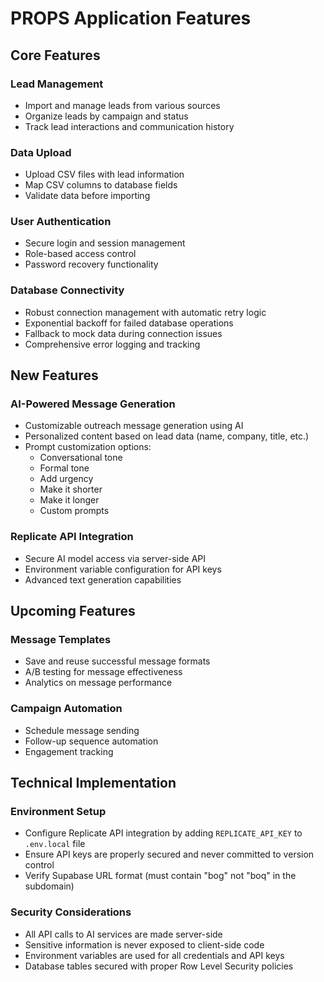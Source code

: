 # PROPS Application Features

## Core Features

### Lead Management
- Import and manage leads from various sources
- Organize leads by campaign and status
- Track lead interactions and communication history

### Data Upload
- Upload CSV files with lead information
- Map CSV columns to database fields
- Validate data before importing

### User Authentication
- Secure login and session management
- Role-based access control
- Password recovery functionality

### Database Connectivity
- Robust connection management with automatic retry logic
- Exponential backoff for failed database operations
- Fallback to mock data during connection issues
- Comprehensive error logging and tracking

## New Features

### AI-Powered Message Generation
- Customizable outreach message generation using AI
- Personalized content based on lead data (name, company, title, etc.)
- Prompt customization options:
  - Conversational tone
  - Formal tone
  - Add urgency
  - Make it shorter
  - Make it longer
  - Custom prompts

### Replicate API Integration
- Secure AI model access via server-side API
- Environment variable configuration for API keys
- Advanced text generation capabilities

## Upcoming Features

### Message Templates
- Save and reuse successful message formats
- A/B testing for message effectiveness
- Analytics on message performance

### Campaign Automation
- Schedule message sending
- Follow-up sequence automation
- Engagement tracking

## Technical Implementation

### Environment Setup
- Configure Replicate API integration by adding `REPLICATE_API_KEY` to `.env.local` file
- Ensure API keys are properly secured and never committed to version control
- Verify Supabase URL format (must contain "bog" not "boq" in the subdomain)

### Security Considerations
- All API calls to AI services are made server-side
- Sensitive information is never exposed to client-side code
- Environment variables are used for all credentials and API keys
- Database tables secured with proper Row Level Security policies 